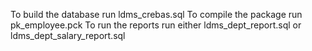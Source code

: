 To build the database run ldms_crebas.sql
To compile the package run pk_employee.pck
To run the reports run either ldms_dept_report.sql or ldms_dept_salary_report.sql
